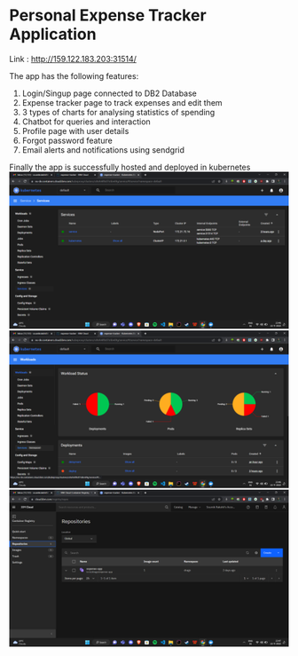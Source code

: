 # Personal Expense Tracker Application

Link : http://159.122.183.203:31514/

The app has the following features:

1. Login/Singup page connected to DB2 Database
2. Expense tracker page to track expenses and edit them
3. 3 types of charts for analysing statistics of spending
4. Chatbot for queries and interaction
5. Profile page with user details
6. Forgot password feature
7. Email alerts and notifications using sendgrid


Finally the app is successfully hosted and deployed in kubernetes
![alt text](./Final-code/img/kuber0.png)
![alt text](./Final-code/img/kuber1.png)
![alt text](./Final-code/img/kuber3.png)



